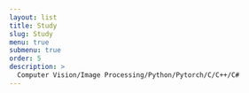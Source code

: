 ```yaml
---
layout: list
title: Study
slug: Study
menu: true
submenu: true
order: 5
description: >
  Computer Vision/Image Processing/Python/Pytorch/C/C++/C#
---
```

